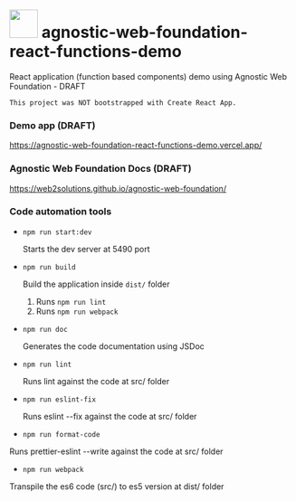 #   <img src="https://avatars3.githubusercontent.com/u/14809007?s=280&v=4" width="50" />  agnostic-web-foundation-react-functions-demo

React application (function based components) demo using Agnostic Web Foundation - DRAFT

`This project was NOT bootstrapped with Create React App.`



### Demo app (DRAFT)

https://agnostic-web-foundation-react-functions-demo.vercel.app/


### Agnostic Web Foundation Docs (DRAFT)

https://web2solutions.github.io/agnostic-web-foundation/



### Code automation tools


- `npm run start:dev`

  Starts the dev server at 5490 port

- `npm run build`

  Build the application inside `dist/` folder

  1. Runs `npm run lint`
  2. Runs `npm run webpack`

- `npm run doc`

  Generates the code documentation using JSDoc

- `npm run lint`

  Runs lint against the code at src/ folder

- `npm run eslint-fix`

  Runs eslint --fix against the code at src/ folder

- `npm run format-code`

Runs prettier-eslint --write against the code at src/ folder

- `npm run webpack`

Transpile the es6 code (src/) to es5 version at dist/ folder

